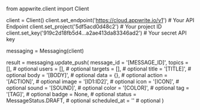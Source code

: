 from appwrite.client import Client

client = Client()
client.set_endpoint('https://cloud.appwrite.io/v1') # Your API Endpoint
client.set_project('5df5acd0d48c2') # Your project ID
client.set_key('919c2d18fb5d4...a2ae413da83346ad2') # Your secret API key

messaging = Messaging(client)

result = messaging.update_push(
    message_id = '[MESSAGE_ID]',
    topics = [], # optional
    users = [], # optional
    targets = [], # optional
    title = '[TITLE]', # optional
    body = '[BODY]', # optional
    data = {}, # optional
    action = '[ACTION]', # optional
    image = '[ID1:ID2]', # optional
    icon = '[ICON]', # optional
    sound = '[SOUND]', # optional
    color = '[COLOR]', # optional
    tag = '[TAG]', # optional
    badge = None, # optional
    status = MessageStatus.DRAFT, # optional
    scheduled_at = '' # optional
)
